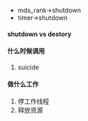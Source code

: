 * mds_rank->shutdown
* timer->shutdown

#### shutdown vs destory


#### 什么时候调用
1. suicide


#### 做什么工作
1. 停工作线程
1. 释放资源
